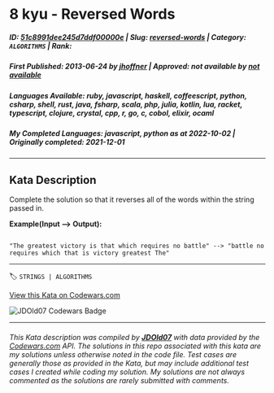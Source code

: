 # 8 kyu - Reversed Words

##### **ID**: [51c8991dee245d7ddf00000e](https://www.codewars.com/kata/51c8991dee245d7ddf00000e) | **Slug**: [reversed-words](https://www.codewars.com/kata/51c8991dee245d7ddf00000e) | **Category**: `ALGORITHMS` | **Rank**: <span style="color:white">8 kyu</span>

##### **First Published**: 2013-06-24 ***by*** [jhoffner](https://www.codewars.com/users/jhoffner) | **Approved**: *not available* ***by*** [*not available*](*https://www.codewars.com*)

##### **Languages Available**: ruby, javascript, haskell, coffeescript, python, csharp, shell, rust, java, fsharp, scala, php, julia, kotlin, lua, racket, typescript, clojure, crystal, cpp, r, go, c, cobol, elixir, ocaml

##### **My Completed Languages**: javascript, python ***as at*** 2022-10-02 | **Originally completed**: 2021-12-01

---

## Kata Description


Complete the solution so that it reverses all of the words within the string passed in. 



**Example(Input --> Output):**

```

"The greatest victory is that which requires no battle" --> "battle no requires which that is victory greatest The"

```





---


🏷 `STRINGS | ALGORITHMS`


[View this Kata on Codewars.com](https://www.codewars.com/kata/51c8991dee245d7ddf00000e)

![](https://www.codewars.com/users/jdold07/badges/large "JDOld07 Codewars Badge")

---

###### *This Kata description was compiled by [**JDOld07**](https://tpstech.dev) with data provided by the [Codewars.com](https://www.codewars.com) API.  The solutions in this repo associated with this kata are my solutions unless otherwise noted in the code file.  Test cases are generally those as provided in the Kata, but may include additional test cases I created while coding my solution.  My solutions are not always commented as the solutions are rarely submitted with comments.*
